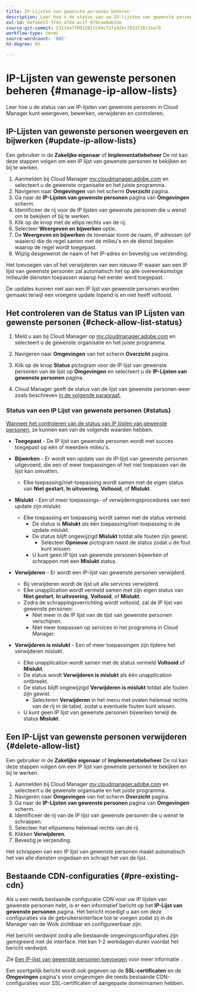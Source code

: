 ```yaml
---
title: IP-Lijsten van gewenste personen beheren
description: Leer hoe u de status van uw IP-lijsten van gewenste personen in Cloud Manager kunt weergeven, bewerken, verwijderen en controleren.
exl-id: 6efabe53-3f45-47d4-ac1f-979cae0ab33e
source-git-commit: 5311ba7f001201fc94c73fa52bc7033716c1ba78
workflow-type: tm+mt
source-wordcount: '802'
ht-degree: 0%

---
```


# IP-Lijsten van gewenste personen beheren {#manage-ip-allow-lists}

Leer hoe u de status van uw IP-lijsten van gewenste personen in Cloud Manager kunt weergeven, bewerken, verwijderen en controleren.

## IP-Lijsten van gewenste personen weergeven en bijwerken {#update-ip-allow-lists}

Een gebruiker in de **Zakelijke eigenaar** of **Implementatiebeheer** De rol kan deze stappen volgen om een IP lijst van gewenste personen te bekijken en bij te werken.

1. Aanmelden bij Cloud Manager [my.cloudmanager.adobe.com](https://my.cloudmanager.adobe.com/) en selecteert u de gewenste organisatie en het juiste programma.
1. Navigeren naar **Omgevingen** van het scherm **Overzicht** pagina.
1. Ga naar de **IP-Lijsten van gewenste personen** pagina van **Omgevingen** scherm.
1. Identificeer de rij voor de IP lijsten van gewenste personen die u wenst om te bekijken of bij te werken.
1. Klik op de knop met de ellips rechts van de rij.
1. Selecteer **Weergeven en bijwerken** optie.
1. De **Weergeven en bijwerken** de tovenaar toont de naam, IP adressen (of waaiers) die de regel samen met de milieu&#39;s en de dienst bepalen waarop de regel wordt toegepast.
1. Wijzig desgewenst de naam of het IP-adres en bevestig uw verzending.

Het toevoegen van of het verwijderen van een nieuwe IP waaier aan een IP lijst van gewenste personen zal automatisch het op alle overeenkomstige milieu/de diensten toepassen waarop het eerder werd toegepast.

De updates kunnen niet aan een IP lijst van gewenste personen worden gemaakt terwijl een vroegere update lopend is en niet heeft voltooid.

## Het controleren van de Status van IP Lijsten van gewenste personen {#check-allow-list-status}

1. Meld u aan bij Cloud Manager op [my.cloudmanager.adobe.com](https://my.cloudmanager.adobe.com/) en selecteert u de gewenste organisatie en het juiste programma.

1. Navigeren naar **Omgevingen** van het scherm **Overzicht** pagina.

1. Klik op de knop **Status** pictogram voor de IP lijst van gewenste personen van de lijst op **Omgevingen** en selecteert u de **IP-Lijsten van gewenste personen** pagina.

1. Cloud Manager geeft de status van de lijst van gewenste personen weer zoals beschreven [in de volgende paragraaf.](#status)

### Status van een IP Lijst van gewenste personen {#status}

[Wanneer het controleren van de status van IP lijsten van gewenste personen,](#check-allow-list-status) ze kunnen een van de volgende waarden hebben.

* **Toegepast** - De IP lijst van gewenste personen wordt met succes toegepast op één of meerdere milieu&#39;s.

* **Bijwerken** - Er wordt een update van de IP-lijst van gewenste personen uitgevoerd, die een of meer toepassingen of het niet toepassen van de lijst kan omvatten.

   * Elke toepassing/niet-toepassing wordt samen met de eigen status van **Niet gestart**, **In uitvoering**, **Voltooid**, of **Mislukt**.

* **Mislukt** - Een of meer toepassings- of verwijderingsprocedures van een update zijn mislukt.
   * Elke toepassing en toepassing wordt samen met de status vermeld.
      * De status is **Mislukt** als één toepassing/niet-toepassing in de update mislukt.
      * De status blijft ongewijzigd **Mislukt** totdat alle fouten zijn gewist.
         * Selecteer **Opnieuw** pictogram naast de status zodat u de fout kunt wissen.
      * U kunt geen IP lijst van gewenste personen bijwerken of schrappen met een **Mislukt** status.

* **Verwijderen** - Er wordt een IP-lijst van gewenste personen verwijderd.
   * Bij verwijderen wordt de lijst uit alle services verwijderd.
   * Elke unapplication wordt vermeld samen met zijn eigen status van **Niet gestart**, **In uitvoering**, **Voltooid**, of **Mislukt**.
   * Zodra de schrappingsverrichting wordt voltooid, zal de IP lijst van gewenste personen:
      * Niet meer in de IP lijst van de lijst van gewenste personen verschijnen.
      * Niet meer toepassen op services in het programma in Cloud Manager.

* **Verwijderen is mislukt** - Een of meer toepassingen zijn tijdens het verwijderen mislukt.

   * Elke unapplication wordt samen met de status vermeld **Voltooid** of **Mislukt**.
   * De status wordt **Verwijderen is mislukt** als één unapplication ontbreekt.
   * De status blijft ongewijzigd **Verwijderen is mislukt** totdat alle fouten zijn gewist.
      * Selecteren **Verwijderen** in het menu met ovalen helemaal rechts van de rij in de tabel, zodat u eventuele fouten kunt wissen.
   * U kunt geen IP lijst van gewenste personen bijwerken terwijl de status **Mislukt**.

## Een IP-Lijst van gewenste personen verwijderen {#delete-allow-list}

Een gebruiker in de **Zakelijke eigenaar** of **Implementatiebeheer** De rol kan deze stappen volgen om een IP lijst van gewenste personen te bekijken en bij te werken.

1. Aanmelden bij Cloud Manager [my.cloudmanager.adobe.com](https://my.cloudmanager.adobe.com/) en selecteert u de gewenste organisatie en het juiste programma.
1. Navigeren naar **Omgevingen** van het scherm **Overzicht** pagina.
1. Ga naar de **IP-Lijsten van gewenste personen** pagina van **Omgevingen** scherm.
1. Identificeer de rij van de IP lijst van gewenste personen die u wenst te schrappen.
1. Selecteer het ellipsmenu helemaal rechts van de rij.
1. Klikken **Verwijderen**.
1. Bevestig je verzending.

Het schrappen van een IP lijst van gewenste personen maakt automatisch het van alle diensten ongedaan en schrapt het van de lijst.

## Bestaande CDN-configuraties {#pre-existing-cdn}

Als u een reeds bestaande configuratie CDN voor uw IP lijsten van gewenste personen hebt, is er een informatief bericht op het **IP-Lijst van gewenste personen** pagina. Het bericht moedigt u aan om deze configuraties via de gebruikersinterface toe te voegen zodat zij in de Manager van de Wolk zichtbaar en configureerbaar zijn.

Het bericht verdwijnt zodra alle bestaande omgevingsconfiguraties zijn gemigreerd met de interface. Het kan 1-2 werkdagen duren voordat het bericht verdwijnt.

Zie [Een IP-lijst van gewenste personen toevoegen](/help/implementing/cloud-manager/ip-allow-lists/add-ip-allow-lists.md) voor meer informatie .

Een soortgelijk bericht wordt ook gegeven op de **SSL-certificaten** en de **Omgevingen** pagina&#39;s voor omgevingen die reeds bestaande CDN-configuraties voor SSL-certificaten of aangepaste domeinnamen hebben.
